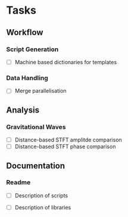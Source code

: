 # Tasks
## Workflow
### Script Generation
- [ ] Machine based dictionaries for templates

### Data Handling
- [ ] Merge parallelisation

## Analysis
### Gravitational Waves
- [ ] Distance-based STFT amplitde comparison
- [ ] Distance-based STFT phase comparison

## Documentation
### Readme
 - [ ] Description of scripts
 - [ ] Description of libraries

